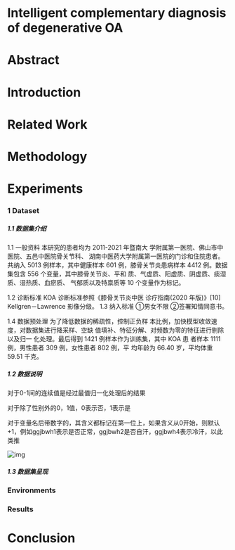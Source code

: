 #  Intelligent complementary diagnosis of degenerative OA



# Abstract



# Introduction



# Related Work



# Methodology



# Experiments

### 1 Dataset

##### 1.1 数据集介绍

1.1 一般资料 本研究的患者均为 2011-2021 年暨南大 学附属第一医院、佛山市中医院、五邑中医院骨关节科、 湖南中医药大学附属第一医院的门诊和住院患者。共纳入 5013 例样本，其中健康样本 601 例，膝骨关节炎患病样本 4412 例。数据集包含 556 个变量，其中膝骨关节炎、平和 质、气虚质、阳虚质、阴虚质、痰湿质、湿热质、血瘀质、 气郁质以及特禀质等 10 个变量作为标记。 

1.2 诊断标准 KOA 诊断标准参照《膝骨关节炎中医 诊疗指南(2020 年版)》[10] Kellgren－Lawrence 影像分级。 1.3 纳入标准 ①男女不限 ②签署知情同意书。 

1.4 数据预处理 为了降低数据的稀疏性，控制正负样 本比例，加快模型收敛速度，对数据集进行降采样、空缺 值填补、特征分解、对频数为零的特征进行剔除以及归一 化处理。最后得到 1421 例样本作为训练集，其中 KOA 患 者样本 1111 例，男性患者 309 例，女性患者 802 例，平 均年龄为 66.40 岁，平均体重 59.51 千克。

##### 1.2 数据说明

对于0-1间的连续值是经过最值归一化处理后的结果

对于除了性别外的0，1值，0表示否，1表示是

对于变量名后带数字的，其含义都标记在第一位上，如果含义从0开始，则默认+1，例如ggjbwh1表示是否正常，ggjbwh2是否自汗，ggjbwh4表示冷汗，以此类推

![img](file:///C:/Users/lenovo/AppData/Local/Temp/msohtmlclip1/01/clip_image002.jpg)

##### 1.3 数据集呈现



### Environments







### Results



# Conclusion

